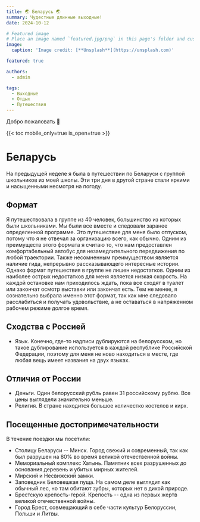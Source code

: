 ```yaml
---
title: 🌏 Беларусь 🌏
summary: Чудестные длинные выходные!
date: 2024-10-12

# Featured image
# Place an image named `featured.jpg/png` in this page's folder and customize its options here.
image:
  caption: 'Image credit: [**Unsplash**](https://unsplash.com)'

featured: true 

authors:
  - admin

tags:
  - Выходные
  - Отдых
  - Путешествия
---
```


Добро пожаловать 👋

{{< toc mobile_only=true is_open=true >}}

# Беларусь

На предыдущей неделе я была в путешествии по Беларуси с группой школьников из моей школы. Эти три дня в другой стране стали яркими и насыщенными несмотря на погоду.

## Формат

Я путешествовала в группе из 40 человек, большинство из которых были школьниками. Мы были все вместе и следовали заранее определенной программе. Это путешествие для меня было отпуском, потому что я не отвечал за организацию всего, как обычно. Одним из преимуществ этого формата я считаю то, что нам предоставлен комфортабельный автобус для незамедлительного передвижения по любой траектории. Также несомненным преимуществом является наличие гида, непрерывно рассказывающего интересные истории. Однако формат путешествия в группе не лишен недостатков. Одним из наиболее острых недостатков для меня является низкая скорость. На каждой остановке нам приходилось ждать, пока все сходят в туалет или закончат осмотр выставки или закончат есть. Тем не менее, я сознательно выбрала именно этот формат, так как мне следовало расслабиться и получать удовольствие, а не оставаться в напряженном рабочем режиме долгое время.

## Сходства с Россией

- Язык. Конечно, где-то надписи дублируются на белорусском, но такое дублирование используется в каждой республике Российской Федерации, поэтому для меня не ново находиться в месте, где любая вещь имеет названия на двух языках. 

## Отличия от России

- Деньги. Один белорусский рубль равен 31 российскому рублю. Все цены выглядели значительно меньше.      
- Религия. В стране находится большое количестко костелов и кирх.  

## Посещенные достопримечательности

В течение поездки мы посетили:
- Столицу Беларуси -- Минск. Город свежий и современный, так как был разрушен на 80% во время великой отечественной войны.     
- Мемориальный комплекс Хатынь. Памятник всех разрушенных до основания деревень и убитых мирных жителей.    
- Мирский и Несвижский замки.     
- Заповедник Беловешкая пуща. На самом деле выглядит как обычный лес, но там обитают зубры, которых нет в дикой природе.     
- Брестскую крепость-герой. Крепость -- одна из первых жертв великой отечественной войны.     
- Город Брест, совмещающий в себе части культур Белоруссии, Польши и Литвы.        
